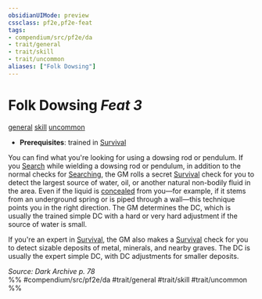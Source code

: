 ```yaml
---
obsidianUIMode: preview
cssclass: pf2e,pf2e-feat
tags:
- compendium/src/pf2e/da
- trait/general
- trait/skill
- trait/uncommon
aliases: ["Folk Dowsing"]
---
```

# Folk Dowsing  *Feat 3*  
[general](general.md "General Feat Trait")  [skill](skill.md "Skill Feat Trait")  [uncommon](uncommon.md "Uncommon Rarity Trait")  

- **Prerequisites**: trained in [Survival](skills.md#Survival)

You can find what you're looking for using a dowsing rod or pendulum. If you [Search](search.md) while wielding a dowsing rod or pendulum, in addition to the normal checks for [Searching](search.md), the GM rolls a secret [Survival](skills.md#Survival) check for you to detect the largest source of water, oil, or another natural non-bodily fluid in the area. Even if the liquid is [concealed](conditions.md#Concealed) from you—for example, if it stems from an underground spring or is piped through a wall—this technique points you in the right direction. The GM determines the DC, which is usually the trained simple DC with a hard or very hard adjustment if the source of water is small.

If you're an expert in [Survival](skills.md#Survival), the GM also makes a [Survival](skills.md#Survival) check for you to detect sizable deposits of metal, minerals, and nearby graves. The DC is usually the expert simple DC, with DC adjustments for smaller deposits.

*Source: Dark Archive p. 78*  
%% #compendium/src/pf2e/da #trait/general #trait/skill #trait/uncommon %%